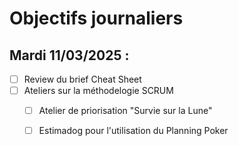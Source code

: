# Objectifs journaliers

## Mardi 11/03/2025 :

- [ ] Review du brief Cheat Sheet
- [ ] Ateliers sur la méthodelogie SCRUM
	- [ ] Atelier de priorisation "Survie sur la Lune"
	- [ ] Estimadog pour l'utilisation du Planning Poker

